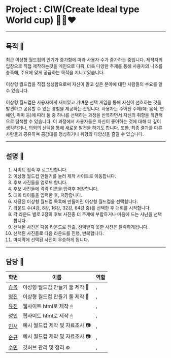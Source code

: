 # Project : CIW(Create Ideal type World cup) 👩🏻❤

___
## 목적 🔎
최근 이상형 월드컵의 인기가 증가함에 따라 사용자 수가 증가하는 중입니다.
제작자의 입장으로 직접 제작하는것을 메인으로 다뤄, 더욱 다양한 주제를 통해 사용자의 니즈를 충족해, 수요에 맞게 공급하는 목적을 지니고있습니다. <br><br>
이상형 월드컵을 직접 생성함으로써 자신이 알고 싶은 분야에 대한 사람들의 수요를 알 수 있습니다.<br><br>
이상형 월드컵은 사용자에게 재미있고 가벼운 선택 게임을 통해 자신이 선호하는 것을 발견하고 공유할 수 있는 경험을 제공하는 것입니다. 사용자는 주어진 주제(예: 음식, 연예인, 취미 등)에 따라 둘 중 하나를 선택하는 과정을 반복하면서 자신의 취향을 직관적으로 탐색할 수 있습니다. 이 과정에서 사용자들은 자신이 좋아하는 것에 대해 더 깊이 생각하거나, 의외의 선택을 통해 새로운 발견을 하기도 합니다. 또한, 최종 결과를 다른 사람들과 공유하며 공감대를 형성하거나 취향의 다양성을 즐길 수 있습니다.

___
## 설명 📰
1. 사이트 접속 후 로그인합니다.
2. 이상형 월드컵 만들기를 눌러 제작 사이트로 이동합니다.
3. 후보 사진들을 업로드 합니다.
4. 후보 사진들에 각각 이름을 입력후 저장합니다.
5. 대회 타이틀을 입력한 후, 저장합니다.
6. 저장된 이상형 월드컵 목록에 만들어진 이상형 월드컵을 선택합니다.
7. 라운드 수(4강, 8강, 16강, 32강, 64강 중)를 선택한 후 대회를 시작합니다.
8. 각 라운드 별로 2장의 후보 사진중 더 주제에 부합하거나 마음에 드는 사닌을 선택합니다.
9. 선택된 사진은 다음 라운드로 진출, 선택받지 못한 사진은 탈락하게됩니다.
10. 선택된 사진들로 다음 라운드를 진행, 반복합니다.
11. 마지막에 선택된 사진이 우승하게 됩니다.
___
## 담당 👤
|학번|이름|역할|
|--|--|--|
|[종복](https://github.com/JONGBOK1)|이상형 월드컵 만들기 툴 제작 🔧|,
|[명진](https://github.com/wamong)|이상형 월드컵 만들기 툴 제작 🔧|,
|[유진](https://github.com/jojeongin313)|웹사이트 html로 제작 🖱|, 
|[정인](https://github.com/jojeongin313)|웹사이트 html로 제작 🖱|,
|[민서](https://github.com/alstj003)|예시 월드컵 제작 및 자료조사 📷|, 
|[순규](https://github.com/soon15)|예시 월드컵 제작 및 자료조사 📷|,
|[수민](https://github.com/jinsumin81)|깃허브 관리 및 정리 ⚙|,

